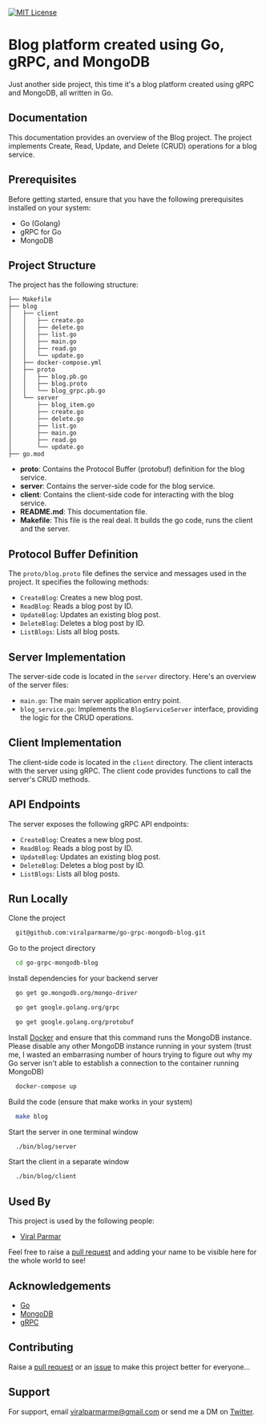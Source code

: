 

[![MIT License](https://img.shields.io/badge/License-MIT-green.svg)](https://choosealicense.com/licenses/mit/)


# Blog platform created using Go, gRPC, and MongoDB

Just another side project, this time it's a blog platform created using gRPC and MongoDB, all written in Go.


## Documentation

This documentation provides an overview of the Blog project. The project implements Create, Read, Update, and Delete (CRUD) operations for a blog service.

## Prerequisites

Before getting started, ensure that you have the following prerequisites installed on your system:

- Go (Golang)
- gRPC for Go
- MongoDB

## Project Structure

The project has the following structure:

```
├── Makefile
├── blog
│   ├── client
│   │   ├── create.go
│   │   ├── delete.go
│   │   ├── list.go
│   │   ├── main.go
│   │   ├── read.go
│   │   └── update.go
│   ├── docker-compose.yml
│   ├── proto
│   │   ├── blog.pb.go
│   │   ├── blog.proto
│   │   └── blog_grpc.pb.go
│   └── server
│       ├── blog_item.go
│       ├── create.go
│       ├── delete.go
│       ├── list.go
│       ├── main.go
│       ├── read.go
│       └── update.go
├── go.mod
```

- **proto**: Contains the Protocol Buffer (protobuf) definition for the blog service.
- **server**: Contains the server-side code for the blog service.
- **client**: Contains the client-side code for interacting with the blog service.
- **README.md**: This documentation file.
- **Makefile**: This file is the real deal. It builds the go code, runs the client and the server.

## Protocol Buffer Definition

The `proto/blog.proto` file defines the service and messages used in the project. It specifies the following methods:

- `CreateBlog`: Creates a new blog post.
- `ReadBlog`: Reads a blog post by ID.
- `UpdateBlog`: Updates an existing blog post.
- `DeleteBlog`: Deletes a blog post by ID.
- `ListBlogs`: Lists all blog posts.

## Server Implementation

The server-side code is located in the `server` directory. Here's an overview of the server files:

- `main.go`: The main server application entry point.
- `blog_service.go`: Implements the `BlogServiceServer` interface, providing the logic for the CRUD operations.

## Client Implementation

The client-side code is located in the `client` directory. The client interacts with the server using gRPC. The client code provides functions to call the server's CRUD methods.

## API Endpoints

The server exposes the following gRPC API endpoints:

- `CreateBlog`: Creates a new blog post.
- `ReadBlog`: Reads a blog post by ID.
- `UpdateBlog`: Updates an existing blog post.
- `DeleteBlog`: Deletes a blog post by ID.
- `ListBlogs`: Lists all blog posts.

## Run Locally

Clone the project

```bash
  git@github.com:viralparmarme/go-grpc-mongodb-blog.git
```

Go to the project directory

```bash
  cd go-grpc-mongodb-blog
```

Install dependencies for your backend server

```bash
  go get go.mongodb.org/mongo-driver
```
```bash
  go get google.golang.org/grpc
```
```bash
  go get google.golang.org/protobuf
```

Install [Docker](https://www.docker.com) and ensure that this command runs the MongoDB instance. Please disable any other MongoDB instance running in your system (trust me, I wasted an embarrasing number of hours trying to figure out why my Go server isn't able to establish a connection to the container running MongoDB)

```bash
  docker-compose up
```

Build the code (ensure that make works in your system)

```bash
  make blog
```

Start the server in one terminal window

```bash
  ./bin/blog/server
```

Start the client in a separate window

```bash
  ./bin/blog/client
```

## Used By

This project is used by the following people:

- [Viral Parmar]()

Feel free to raise a [pull request](https://github.com/viralparmarme/go-grpc-mongodb-blog/compare) and adding your name to be visible here for the whole world to see!
## Acknowledgements

 - [Go](https://go.dev)
 - [MongoDB](https://www.mongodb.com)
 - [gRPC](https://grpc.io)


## Contributing

Raise a [pull request](https://github.com/viralparmarme/go-grpc-mongodb-blog/compare) or an [issue](https://github.com/viralparmarme/go-grpc-mongodb-blog/issues/new/choose) to make this project better for everyone...
## Support

For support, email viralparmarme@gmail.com or send me a DM on [Twitter](http://twitter.com/viralparmarme).

